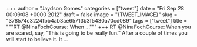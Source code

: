 
+++
author = "Jaydson Gomes"
categories = ["tweet"]
date = "Fri Sep 28 00:09:08 +0000 2012"
draft = false
image = "{TWEET_IMAGE}"
slug = "378574c3224fbb4ab3ae65713b3f5430a70cd089"
tags = ["tweet"]
title = """RT @NinaFochCourse: When ..."""
+++
RT @NinaFochCourse: When you are scared, say, “This is going to be really fun.” After a couple of times you will start to believe it. It ...

